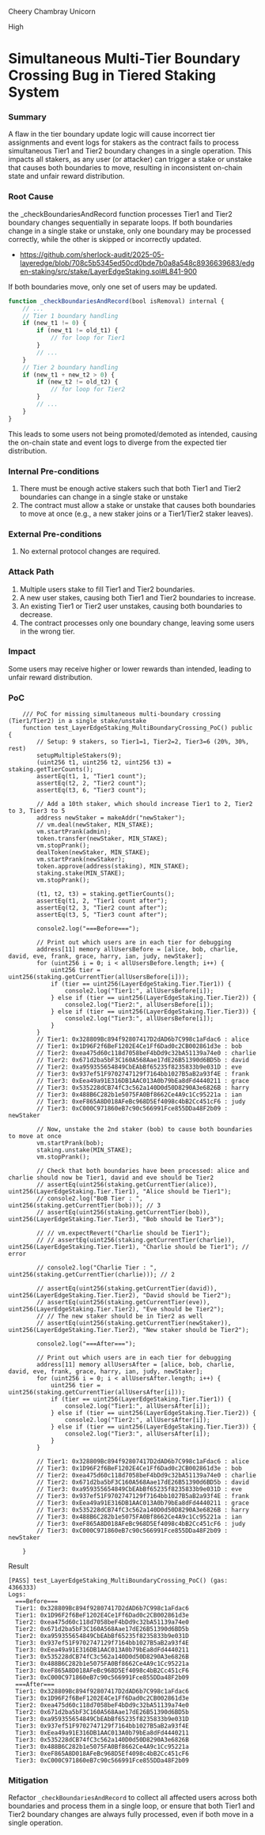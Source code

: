 Cheery Chambray Unicorn

High

# Simultaneous Multi-Tier Boundary Crossing Bug in Tiered Staking System

### Summary

A flaw in the tier boundary update logic will cause incorrect tier assignments and event logs for stakers as the contract fails to process simultaneous Tier1 and Tier2 boundary changes in a single operation. This impacts all stakers, as any user (or attacker) can trigger a stake or unstake that causes both boundaries to move, resulting in inconsistent on-chain state and unfair reward distribution.

### Root Cause

 the _checkBoundariesAndRecord function processes Tier1 and Tier2 boundary changes sequentially in separate loops. If both boundaries change in a single stake or unstake, only one boundary may be processed correctly, while the other is skipped or incorrectly updated. 
- https://github.com/sherlock-audit/2025-05-layeredge/blob/708c5b5345ed50cd0bde7b0a8a548c8936639683/edgen-staking/src/stake/LayerEdgeStaking.sol#L841-900

If both boundaries move, only one set of users may be updated.
```js
function _checkBoundariesAndRecord(bool isRemoval) internal {
    // ...
    // Tier 1 boundary handling
    if (new_t1 != 0) {
        if (new_t1 != old_t1) {
            // for loop for Tier1
        }
        // ...
    }
    // Tier 2 boundary handling
    if (new_t1 + new_t2 > 0) {
        if (new_t2 != old_t2) {
            // for loop for Tier2
        }
        // ...
    }
}
```


This leads to some users not being promoted/demoted as intended, causing the on-chain state and event logs to diverge from the expected tier distribution.

### Internal Pre-conditions

1. There must be enough active stakers such that both Tier1 and Tier2 boundaries can change in a single stake or unstake
2. The contract must allow a stake or unstake that causes both boundaries to move at once (e.g., a new staker joins or a Tier1/Tier2 staker leaves).

### External Pre-conditions

1. No external protocol changes are required.

### Attack Path

1. Multiple users stake to fill Tier1 and Tier2 boundaries.
2. A new user stakes, causing both Tier1 and Tier2 boundaries to increase.
3. An existing Tier1 or Tier2 user unstakes, causing both boundaries to decrease.
4. The contract processes only one boundary change, leaving some users in the wrong tier.

### Impact

Some users may receive higher or lower rewards than intended, leading to unfair reward distribution.

### PoC

```solidity
    /// PoC for missing simultaneous multi-boundary crossing (Tier1/Tier2) in a single stake/unstake
    function test_LayerEdgeStaking_MultiBoundaryCrossing_PoC() public {
        // Setup: 9 stakers, so Tier1=1, Tier2=2, Tier3=6 (20%, 30%, rest)
        setupMultipleStakers(9);
        (uint256 t1, uint256 t2, uint256 t3) = staking.getTierCounts();
        assertEq(t1, 1, "Tier1 count");
        assertEq(t2, 2, "Tier2 count");
        assertEq(t3, 6, "Tier3 count");

        // Add a 10th staker, which should increase Tier1 to 2, Tier2 to 3, Tier3 to 5
        address newStaker = makeAddr("newStaker");
        // vm.deal(newStaker, MIN_STAKE);
        vm.startPrank(admin);
        token.transfer(newStaker, MIN_STAKE);
        vm.stopPrank();
        dealToken(newStaker, MIN_STAKE);
        vm.startPrank(newStaker);
        token.approve(address(staking), MIN_STAKE);
        staking.stake(MIN_STAKE);
        vm.stopPrank();

        (t1, t2, t3) = staking.getTierCounts();
        assertEq(t1, 2, "Tier1 count after");
        assertEq(t2, 3, "Tier2 count after");
        assertEq(t3, 5, "Tier3 count after");

        console2.log("===Before===");

        // Print out which users are in each tier for debugging
        address[11] memory allUsersBefore = [alice, bob, charlie, david, eve, frank, grace, harry, ian, judy, newStaker];
        for (uint256 i = 0; i < allUsersBefore.length; i++) {
            uint256 tier = uint256(staking.getCurrentTier(allUsersBefore[i]));
            if (tier == uint256(LayerEdgeStaking.Tier.Tier1)) {
                console2.log("Tier1:", allUsersBefore[i]);
            } else if (tier == uint256(LayerEdgeStaking.Tier.Tier2)) {
                console2.log("Tier2:", allUsersBefore[i]);
            } else if (tier == uint256(LayerEdgeStaking.Tier.Tier3)) {
                console2.log("Tier3:", allUsersBefore[i]);
            }
        }
        // Tier1: 0x328809Bc894f92807417D2dAD6b7C998c1aFdac6 : alice
        // Tier1: 0x1D96F2f6BeF1202E4Ce1Ff6Dad0c2CB002861d3e : bob
        // Tier2: 0xea475d60c118d7058beF4bDd9c32bA51139a74e0 : charlie
        // Tier2: 0x671d2ba5bF3C160A568Aae17dE26B51390d6BD5b : david
        // Tier2: 0xa959355654849CbEAbBf65235f8235833b9e031D : eve
        // Tier3: 0x937ef51F9702747129f7164bb1027B5aB2a93f4E : frank
        // Tier3: 0xEea49a91E316DB1AAC013A0b79bEa8dFd4440211 : grace
        // Tier3: 0x535228dCB74fC3c562a140D0d50D8290A3e6826B : harry
        // Tier3: 0x488B6C282b1e5075FA0Bf8662Ce4A9c1Cc95221a : ian
        // Tier3: 0xeF865A8D018AFeBc968D5Ef4098c4bB2Cc451cF6 : judy
        // Tier3: 0xC000C971860eB7c90c566991Fce855DDa48F2b09 : newStaker

        // Now, unstake the 2nd staker (bob) to cause both boundaries to move at once
        vm.startPrank(bob);
        staking.unstake(MIN_STAKE);
        vm.stopPrank();

        // Check that both boundaries have been processed: alice and charlie should now be Tier1, david and eve should be Tier2
        // assertEq(uint256(staking.getCurrentTier(alice)), uint256(LayerEdgeStaking.Tier.Tier1), "Alice should be Tier1");
        // console2.log("BoB Tier : ", uint256(staking.getCurrentTier(bob))); // 3
        // assertEq(uint256(staking.getCurrentTier(bob)), uint256(LayerEdgeStaking.Tier.Tier3), "Bob should be Tier3");

        // // vm.expectRevert("Charlie should be Tier1");
        // // assertEq(uint256(staking.getCurrentTier(charlie)), uint256(LayerEdgeStaking.Tier.Tier1), "Charlie should be Tier1"); // error

        // console2.log("Charlie Tier : ", uint256(staking.getCurrentTier(charlie))); // 2

        // assertEq(uint256(staking.getCurrentTier(david)), uint256(LayerEdgeStaking.Tier.Tier2), "David should be Tier2");
        // assertEq(uint256(staking.getCurrentTier(eve)), uint256(LayerEdgeStaking.Tier.Tier2), "Eve should be Tier2");
        // // The new staker should be in Tier2 as well
        // assertEq(uint256(staking.getCurrentTier(newStaker)), uint256(LayerEdgeStaking.Tier.Tier2), "New staker should be Tier2");

        console2.log("===After===");

        // Print out which users are in each tier for debugging
        address[11] memory allUsersAfter = [alice, bob, charlie, david, eve, frank, grace, harry, ian, judy, newStaker];
        for (uint256 i = 0; i < allUsersAfter.length; i++) {
            uint256 tier = uint256(staking.getCurrentTier(allUsersAfter[i]));
            if (tier == uint256(LayerEdgeStaking.Tier.Tier1)) {
                console2.log("Tier1:", allUsersAfter[i]);
            } else if (tier == uint256(LayerEdgeStaking.Tier.Tier2)) {
                console2.log("Tier2:", allUsersAfter[i]);
            } else if (tier == uint256(LayerEdgeStaking.Tier.Tier3)) {
                console2.log("Tier3:", allUsersAfter[i]);
            }
        }

        // Tier1: 0x328809Bc894f92807417D2dAD6b7C998c1aFdac6 : alice
        // Tier3: 0x1D96F2f6BeF1202E4Ce1Ff6Dad0c2CB002861d3e : bob
        // Tier2: 0xea475d60c118d7058beF4bDd9c32bA51139a74e0 : charlie
        // Tier2: 0x671d2ba5bF3C160A568Aae17dE26B51390d6BD5b : david
        // Tier3: 0xa959355654849CbEAbBf65235f8235833b9e031D : eve
        // Tier3: 0x937ef51F9702747129f7164bb1027B5aB2a93f4E : frank
        // Tier3: 0xEea49a91E316DB1AAC013A0b79bEa8dFd4440211 : grace
        // Tier3: 0x535228dCB74fC3c562a140D0d50D8290A3e6826B : harry
        // Tier3: 0x488B6C282b1e5075FA0Bf8662Ce4A9c1Cc95221a : ian
        // Tier3: 0xeF865A8D018AFeBc968D5Ef4098c4bB2Cc451cF6 : judy
        // Tier3: 0xC000C971860eB7c90c566991Fce855DDa48F2b09 : newStaker

    }
```

Result
```solidity
[PASS] test_LayerEdgeStaking_MultiBoundaryCrossing_PoC() (gas: 4366333)
Logs:
  ===Before===
  Tier1: 0x328809Bc894f92807417D2dAD6b7C998c1aFdac6
  Tier1: 0x1D96F2f6BeF1202E4Ce1Ff6Dad0c2CB002861d3e
  Tier2: 0xea475d60c118d7058beF4bDd9c32bA51139a74e0
  Tier2: 0x671d2ba5bF3C160A568Aae17dE26B51390d6BD5b
  Tier2: 0xa959355654849CbEAbBf65235f8235833b9e031D
  Tier3: 0x937ef51F9702747129f7164bb1027B5aB2a93f4E
  Tier3: 0xEea49a91E316DB1AAC013A0b79bEa8dFd4440211
  Tier3: 0x535228dCB74fC3c562a140D0d50D8290A3e6826B
  Tier3: 0x488B6C282b1e5075FA0Bf8662Ce4A9c1Cc95221a
  Tier3: 0xeF865A8D018AFeBc968D5Ef4098c4bB2Cc451cF6
  Tier3: 0xC000C971860eB7c90c566991Fce855DDa48F2b09
  ===After===
  Tier1: 0x328809Bc894f92807417D2dAD6b7C998c1aFdac6
  Tier3: 0x1D96F2f6BeF1202E4Ce1Ff6Dad0c2CB002861d3e
  Tier2: 0xea475d60c118d7058beF4bDd9c32bA51139a74e0
  Tier2: 0x671d2ba5bF3C160A568Aae17dE26B51390d6BD5b
  Tier3: 0xa959355654849CbEAbBf65235f8235833b9e031D
  Tier3: 0x937ef51F9702747129f7164bb1027B5aB2a93f4E
  Tier3: 0xEea49a91E316DB1AAC013A0b79bEa8dFd4440211
  Tier3: 0x535228dCB74fC3c562a140D0d50D8290A3e6826B
  Tier3: 0x488B6C282b1e5075FA0Bf8662Ce4A9c1Cc95221a
  Tier3: 0xeF865A8D018AFeBc968D5Ef4098c4bB2Cc451cF6
  Tier3: 0xC000C971860eB7c90c566991Fce855DDa48F2b09
```

### Mitigation

Refactor `_checkBoundariesAndRecord` to collect all affected users across both boundaries and process them in a single loop, or ensure that both Tier1 and Tier2 boundary changes are always fully processed, even if both move in a single operation.